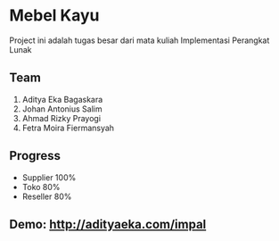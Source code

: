 Mebel Kayu
==========

Project ini adalah tugas besar dari mata kuliah Implementasi Perangkat Lunak

Team
----
1. Aditya Eka Bagaskara
2. Johan Antonius Salim
3. Ahmad Rizky Prayogi
4. Fetra Moira Fiermansyah

Progress
--------
- Supplier 100%
- Toko 80%
- Reseller 80%

Demo: http://adityaeka.com/impal
----------------------------------
